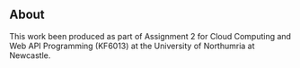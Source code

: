 ## About
This work been produced as part of Assignment 2 for Cloud Computing and Web API Programming (KF6013) at the University of Northumria at Newcastle.

